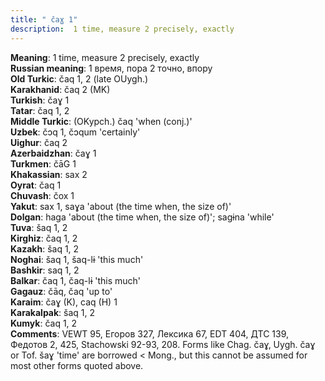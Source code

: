 ```yaml
---
title: " čaɣ 1"
description:  1 time, measure 2 precisely, exactly
---
```


<strong>Meaning</strong>:  1 time, measure 2 precisely, exactly<br>
<strong>Russian meaning</strong>:  1 время, пора 2 точно, впору<br>
<strong>Old Turkic</strong>:  čaq 1, 2 (late OUygh.)<br>
<strong>Karakhanid</strong>:  čaq 2 (MK)<br>
<strong>Turkish</strong>:  čaɣ 1<br>
<strong>Tatar</strong>:  čaq 1, 2<br>
<strong>Middle Turkic</strong>:  (OKypch.) čaq 'when (conj.)'<br>
<strong>Uzbek</strong>:  čɔq 1, čɔqum 'certainly'<br>
<strong>Uighur</strong>:  čaq 2<br>
<strong>Azerbaidzhan</strong>:  čaɣ 1<br>
<strong>Turkmen</strong>:  čāG 1<br>
<strong>Khakassian</strong>:  sax 2<br>
<strong>Oyrat</strong>:  čaq 1<br>
<strong>Chuvash</strong>:  čox 1<br>
<strong>Yakut</strong>:  sax 1, saɣa 'about (the time when, the size of)'<br>
<strong>Dolgan</strong>:  haga 'about (the time when, the size of)'; sagɨna 'while'<br>
<strong>Tuva</strong>:  šaq 1, 2<br>
<strong>Kirghiz</strong>:  čaq 1, 2<br>
<strong>Kazakh</strong>:  šaq 1, 2<br>
<strong>Noghai</strong>:  šaq 1, šaq-lɨ 'this much'<br>
<strong>Bashkir</strong>:  saq 1, 2<br>
<strong>Balkar</strong>:  čaq 1, čaq-lɨ 'this much'<br>
<strong>Gagauz</strong>:  čāq, čaq 'up to'<br>
<strong>Karaim</strong>:  čaɣ (K), caq (H) 1<br>
<strong>Karakalpak</strong>:  šaq 1, 2<br>
<strong>Kumyk</strong>:  čaq 1, 2<br>
<strong>Comments</strong>:  VEWT 95, Егоров 327, Лексика 67, EDT 404, ДТС 139, Федотов 2, 425, Stachowski 92-93, 208. Forms like Chag. čaɣ, Uygh. čaɣ or Tof. šaɣ 'time' are borrowed < Mong., but this cannot be assumed for most other forms quoted above.<br>


